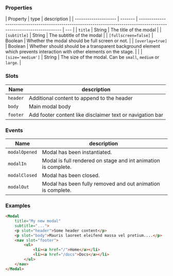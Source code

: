 ### Properties

| Property             | type    | description                                                                                                            |
| -------------------- | ------- | ---------------------------------------------------------------------------------------------------------------------- | --- |
| `title`              | String  | The title of the modal                                                                                                 |
| `[subtitle]`         | String  | The subtitle of the modal                                                                                              |
| `[fullscreen=false]` | Boolean | Whether the modal should be full screen or not.                                                                        |
| `[overlay=true]`     | Boolean | Whether should should be a transparent background element which prevents interaction with other elements on the stage. |     |
| `[size='medium']`    | String  | The size of the modal. Can be `small`, `medium` or `large`.                                                            |

### Slots

| Name     | description                                               |
| -------- | --------------------------------------------------------- |
| `header` | Additional content to append to the header                |
| `body`   | Main modal body                                           |
| `footer` | Add footer content like disclaimer text or navigation bar |

### Events

| Name          | description                                                    |
| ------------- | -------------------------------------------------------------- |
| `modalOpened` | Modal has been instantiated.                                   |
| `modalIn`     | Modal is full rendered on stage and int animation is complete. |
| `modalClosed` | Modal has been closed.                                         |
| `modalOut`    | Modal has been fully removed and out animation is complete.    |

### Examples

```html
<Modal
	title="My new modal"
	subtitle="...">
	<p slot="header">Some header content</p>
	<p slot="body">Mauris laoreet eleifend massa vel pretium....</p>
	<nav slot="footer">
		<ul>
			<li><a href="/">Home</a></li>
			<li><a href="/docs">Docs</a></li>
		</ul>
	</nav>
</Modal>
```
